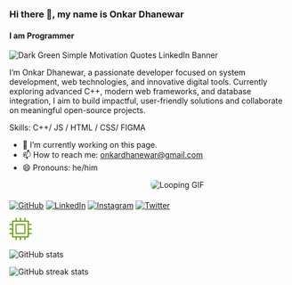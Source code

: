 ### Hi there 👋, my name is Onkar Dhanewar
#### I am Programmer
![Dark Green Simple Motivation Quotes LinkedIn Banner](https://github.com/user-attachments/assets/4aafab3e-70d1-4c76-855f-67726d10e305)
   

I’m Onkar Dhanewar, a passionate developer focused on system development, web technologies, and innovative digital tools. Currently exploring advanced C++, modern web frameworks, and database integration, I aim to build impactful, user-friendly solutions and collaborate on meaningful open-source projects.

Skills: C++/ JS / HTML / CSS/ FIGMA 

- 🔭 I’m currently working on this page. 
- 📫 How to reach me: onkardhanewar@gmail.com 
- 😄 Pronouns: he/him 

<div style="overflow: hidden; margin-bottom: 20px;">
  <img src="https://static.wixstatic.com/media/b313a9_89ebec0c5f384c65a9551f0c1ec18ca9~mv2.gif" 
       alt="Looping GIF" 
       style="width: 250px; height: auto; float: right; margin-left: 20px; border-radius: 8px;" />
</div>




[<img src="https://img.icons8.com/ios-filled/50/ffffff/github.png" alt="GitHub" height="40"/>](https://github.com/onkardhanewar)
[<img src="https://img.icons8.com/ios-filled/50/ffffff/linkedin.png" alt="LinkedIn" height="40"/>](https://www.linkedin.com/in/onkardhanewar/)
[<img src="https://img.icons8.com/ios-filled/50/ffffff/instagram-new.png" alt="Instagram" height="40"/>](https://www.instagram.com/onkardhanewar/)
[<img src="https://img.icons8.com/ios-filled/50/ffffff/twitter.png" alt="Twitter" height="40"/>](https://twitter.com/onkardhanewar)


<a href='https://docs.github.com/en/developers'><img src='https://raw.githubusercontent.com/acervenky/animated-github-badges/master/assets/devbadge.gif' width='40' height='40'></a> 

![GitHub stats](https://github-readme-stats.vercel.app/api?username=onkardhanewar&show_icons=true)  

![GitHub streak stats](https://streak-stats.demolab.com/?user=onkardhanewar)  

